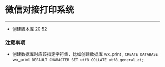 # 微信对接打印系统
---
- 创建版本库 20:52


### 注意事项
- 创建数据库时应该指定字符集，比如创建数据库 wx_print , `CREATE DATABASE `wx_print` DEFAULT CHARACTER SET utf8 COLLATE utf8_general_ci;`


